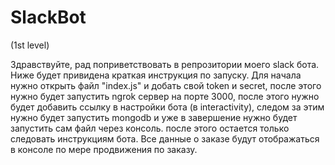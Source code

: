 # SlackBot
(1st level) 

Здравствуйте, рад поприветствовать в репрозитории моего slack бота. Ниже будет привидена краткая инструкция по запуску. 
Для начала нужно открыть файл "index.js" и добать свой token и secret, после этого нужно будет запустить ngrok сервер на порте 3000, после этого нужно будет добавить ссылку в настройки бота (в interactivity), следом за этим нужно будет запустить mongodb и уже в завершение нужно будет запустить сам файл через консоль. 
после этого остается только следовать инструкциям бота. Все данные о заказе будут отображаться в консоле по мере продвижения по заказу.
